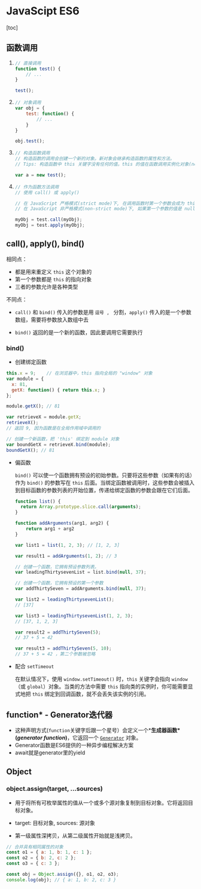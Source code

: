 # JavaScipt ES6

[toc]

## 函数调用

1.  ```javascript
    // 直接调用
    function test() {
        // ...
    }
    
    test();
    ```

2.  ```javascript
    // 对象调用
    var obj = {
        test: function() {
            // ...
        }
    }
    
    obj.test();
    ```

3.  ```javascript
    // 构造函数调用
    // 构造函数的调用会创建一个新的对象。新对象会继承构造函数的属性和方法。
    // Tips: 构造函数中 this 关键字没有任何的值。this 的值在函数调用实例化对象(new object)时创建。
    
    var a = new test();
    ```

4.  ```javascript
    // 作为函数方法调用
    // 使用 call() 或 apply()
    
    // 在 JavaScript 严格模式(strict mode)下, 在调用函数时第一个参数会成为 this 的值， 即使该参数不是一个对象。
    // 在 JavaScript 非严格模式(non-strict mode)下, 如果第一个参数的值是 null 或 undefined, 它将使用全局对象替代。
    
    myObj = test.call(myObj);
    myObj = test.apply(myObj);
    ```



## call(), apply(), bind()

相同点：

-   都是用来重定义 ``this`` 这个对象的
-   第一个参数都是 ``this`` 的指向对象 
-   三者的参数允许是各种类型

不同点：

-   ``call()`` 和 ``bind()`` 传入的参数是用 ``逗号 , `` 分割，``apply()`` 传入的是一个参数数组，需要将参数放入数组中去

-   ``bind()`` 返回的是一个新的函数，因此要调用它需要执行

    

### bind()

-   创建绑定函数

```js
this.x = 9;    // 在浏览器中，this 指向全局的 "window" 对象
var module = {
  x: 81,
  getX: function() { return this.x; }
};

module.getX(); // 81

var retrieveX = module.getX;
retrieveX();   
// 返回 9, 因为函数是在全局作用域中调用的

// 创建一个新函数，把 'this' 绑定到 module 对象
var boundGetX = retrieveX.bind(module);
boundGetX(); // 81
```

-   偏函数

    `bind()` 可以使一个函数拥有预设的初始参数。只要将这些参数（如果有的话）作为 `bind()` 的参数写在 `this` 后面。当绑定函数被调用时，这些参数会被插入到目标函数的参数列表的开始位置，传递给绑定函数的参数会跟在它们后面。

    ```javascript
    function list() {
      return Array.prototype.slice.call(arguments);
    }
    
    function addArguments(arg1, arg2) {
        return arg1 + arg2
    }
    
    var list1 = list(1, 2, 3); // [1, 2, 3]
    
    var result1 = addArguments(1, 2); // 3
    
    // 创建一个函数，它拥有预设参数列表。
    var leadingThirtysevenList = list.bind(null, 37);
    
    // 创建一个函数，它拥有预设的第一个参数
    var addThirtySeven = addArguments.bind(null, 37); 
    
    var list2 = leadingThirtysevenList(); 
    // [37]
    
    var list3 = leadingThirtysevenList(1, 2, 3); 
    // [37, 1, 2, 3]
    
    var result2 = addThirtySeven(5); 
    // 37 + 5 = 42 
    
    var result3 = addThirtySeven(5, 10);
    // 37 + 5 = 42 ，第二个参数被忽略
    ```

- 配合 `setTimeout`

    在默认情况下，使用 `window.setTimeout()` 时，`this` 关键字会指向 `window`（或 `global`）对象。当类的方法中需要 `this` 指向类的实例时，你可能需要显式地把 `this` 绑定到回调函数，就不会丢失该实例的引用。

    



## function* - Generator迭代器

-    这种声明方式(`function`关键字后跟一个星号）会定义一个***生成器函数\* (***generator function***)**，它返回一个  [`Generator`](https://developer.mozilla.org/zh-CN/docs/Web/JavaScript/Reference/Global_Objects/Generator) 对象。
-    Generator函数是ES6提供的一种异步编程解决方案
-    await就是generator里的yield



## Object



### object.assign(target, ...sources)

- 用于将所有可枚举属性的值从一个或多个源对象复制到目标对象。它将返回目标对象。
- target: 目标对象, sources: 源对象

-   第一级属性深拷贝，从第二级属性开始就是浅拷贝。

```javascript
// 合并具有相同属性的对象
const o1 = { a: 1, b: 1, c: 1 };
const o2 = { b: 2, c: 2 };
const o3 = { c: 3 };

const obj = Object.assign({}, o1, o2, o3);
console.log(obj); // { a: 1, b: 2, c: 3 }
```



















